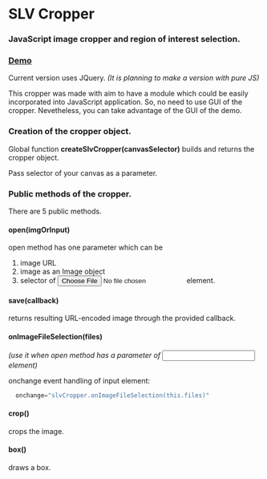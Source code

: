 # SLV Cropper
### JavaScript image cropper and region of interest selection.

### [Demo](https://salev.github.io/cropper)

Current version uses JQuery. _(It is planning to make a version with pure JS)_

This cropper was made with aim to have a module which could be easily incorporated into JavaScript application. So, no need to use GUI of the cropper. Nevetheless, you can take advantage of the GUI of the demo.

### Creation of the cropper object.
Global function __createSlvCropper(canvasSelector)__ builds and returns the cropper object.

Pass selector of your canvas as a parameter.


### Public methods of the cropper.
There are 5 public methods.

#### open(imgOrInput)
open method has one parameter which can be

1. image URL
2. image as an Image object
3. selector of <input type="file"> element.

#### save(callback)
returns resulting URL-encoded image through the provided callback.

#### onImageFileSelection(files)
_(use it when open method has a parameter of <input> element)_

onchange event handling of input element:
```js
  onchange="slvCropper.onImageFileSelection(this.files)"
```
#### crop()
crops the image.

#### box()
draws a box.
